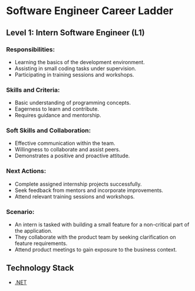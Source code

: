 # Software Engineer Career Ladder

## Level 1: Intern Software Engineer (L1)

### Responsibilities:
- Learning the basics of the development environment.
- Assisting in small coding tasks under supervision.
- Participating in training sessions and workshops.

### Skills and Criteria:
- Basic understanding of programming concepts.
- Eagerness to learn and contribute.
- Requires guidance and mentorship.

### Soft Skills and Collaboration:
- Effective communication within the team.
- Willingness to collaborate and assist peers.
- Demonstrates a positive and proactive attitude.

### Next Actions:
- Complete assigned internship projects successfully.
- Seek feedback from mentors and incorporate improvements.
- Attend relevant training sessions and workshops.

### Scenario:
- An intern is tasked with building a small feature for a non-critical part of the application.
- They collaborate with the product team by seeking clarification on feature requirements.
- Attend product meetings to gain exposure to the business context.

## Technology Stack
- [.NET](Technology%20Stack/.Net/Level%201.md)
